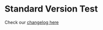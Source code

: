 # Standard Version Test

Check our [changelog here](https://github.com/fnmendez/std-test/blob/master/CHANGELOG.md)
